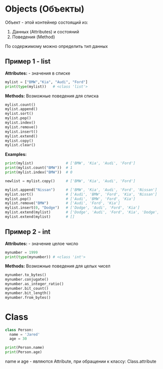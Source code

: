 # Objects (Объекты)
Объект - этой контейнер состоящий из:
1. Данных (Attributes) и состояний
2. Поведения (Method)

По содержимому можно определить тип данных

## Пример 1 - list
**Attributes:** - значения в списке
```python
mylist = ["BMW","Kia", "Audi", "Ford"]
print(type(mylist))   # <class 'list'>
```

**Methods:** Возможные поведения для списка
```python
mylist.count()
mylist.append()
mylist.sort()
mylist.pop()
mylist.index()
mylist.remove()
mylist.insert()
mylist.extend()
mylist.copy()
mylist.clear()
```

**Examples:**
```python
print(mylist)               # ['BMW', 'Kia', 'Audi', 'Ford']
print(mylist.count("BMW"))  # 1
print(mylist.index("BMW"))  # 0

newlist = mylist.copy()     # ['BMW', 'Kia', 'Audi', 'Ford']

mylist.append("Nissan")     # ['BMW', 'Kia', 'Audi', 'Ford', 'Nissan']
mylist.sort()               # ['Audi', 'BMW', 'Ford', 'Kia', 'Nissan']
mylist.pop()                # ['Audi', 'BMW', 'Ford', 'Kia']
mylist.remove("BMW")        # ['Audi', 'Ford', 'Kia']
mylist.insert(0, "Dodge")   # ['Dodge', 'Audi', 'Ford', 'Kia']
mylist.extend(mylist)       # ['Dodge', 'Audi', 'Ford', 'Kia', 'Dodge', 'Audi', 'Ford', 'Kia']
mylist.extend(mylist)       # []
```


## Пример 2 - int
**Attributes:** - значение целое число
```python
mynumber = 1999
print(type(mynumber)) # <class 'int'>
```

**Methods:** Возможные поведения для целых чисел
```python
mynumber.to_bytes()
mynumber.conjugate()
mynumber.as_integer_ratio()
mynumber.bit_count()
mynumber.bit_length()
mynumber.from_bytes()
```

# Class
```python
class Person:
  name = 'Jared'
  age = 30

print(Person.name)
print(Person.age)
```
name и age - являются Attribute, при обращении к классу:
Class.attribute